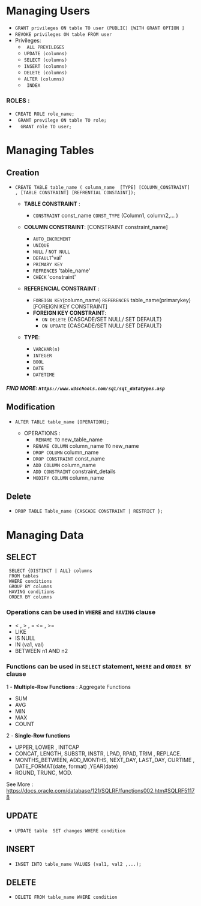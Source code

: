 
# Managing Users
  - ``GRANT privileges ON table TO user (PUBLIC) [WITH GRANT OPTION ]``
  - ``REVOKE privileges ON table FROM user``
- Privileges: 
    - `` ALL PREVILEGES``
    - ``UPDATE (columns)``
    - ``SELECT (columns)``
    - ``INSERT (columns)``
    - ``DELETE (columns)``
    - ``ALTER (columns)``
    - `` INDEX``
###  ROLES : 
- ``
    CREATE ROLE role_name; 
``
- `` 
   GRANT previlege ON table TO role; 
``
- ``  
 GRANT role TO user; 
``

# Managing Tables

## Creation 
  - ``CREATE TABLE table_name ( column_name  [TYPE] [COLUMN_CONSTRAINT]  , [TABLE CONSTRAINT] [REFRENTIAL CONSTAINT]);``
     
       - **TABLE CONSTRAINT** :
         - ``CONSTRAINT`` const_name ``CONST_TYPE`` (Column1, column2,... )
      - **COLUMN CONSTRAINT**: 
      [CONSTRAINT constraint_name]
          -  `` AUTO_INCREMENT ``
         -  ``UNIQUE``
         -  ``NULL`` / ``NOT NULL`` 
         -  ``DEFAULT``'val'
         -  ``PRIMARY KEY``
         -  ``REFRENCES`` 'table_name'
         -  ``CHECK`` 'constraint'
    
      - **REFERENCIAL CONSTRAINT** :
        - ``FOREIGN KEY``(column_name) ``REFERENCES`` table_name(primarykey) [FOREIGN KEY CONSTRAINT]
        - **FOREIGN KEY CONSTRAINT**: 
           - ``ON DELETE`` {CASCADE/SET NULL/ SET DEFAULT}
           - ``ON UPDATE`` {CASCADE/SET NULL/ SET DEFAULT}   
              
      - **TYPE**: 
        - ``VARCHAR(n)``
        - ``INTEGER`` 
        - ``BOOL``
        - ``DATE``
        - ``DATETIME``
     
  ##### FIND MORE: `https://www.w3schools.com/sql/sql_datatypes.asp`
       
                  
## Modification
- ``ALTER TABLE table_name [OPERATION];``

 
    - OPERATIONS :
      - `` RENAME TO`` new_table_name
      - ``RENAME COLUMN`` column_name ``TO`` new_name
      - ``DROP COLUMN`` column_name
      - ``DROP CONSTRAINT`` const_name
      - ``ADD COLUMN`` column_name
      - ``ADD CONSTRAINT`` constraint_details
      - ``MODIFY COLUMN`` column_name
      

## Delete 
  - ``DROP TABLE Table_name {CASCADE CONSTRAINT | RESTRICT };``
# Managing Data
## SELECT 
 
     SELECT {DISTINCT | ALL} columns
     FROM tables 
     WHERE conditions
     GROUP BY columns 
     HAVING conditions
     ORDER BY columns 
     
 ### Operations can be used in ``WHERE`` and ``HAVING`` clause 
 
   - < , > , = <= , >= 
   - LIKE
   - IS NULL
   - IN (va1, val)
   - BETWEEN n1 AND n2

### Functions can be used in ``SELECT`` statement, ``WHERE`` and ``ORDER BY`` clause
    
1 - **Multiple-Row Functions** : Aggregate Functions

   - SUM
   - AVG
   - MIN
   - MAX
   - COUNT
   
2  - **Single-Row functions** 
 
   - UPPER, LOWER , INITCAP
   - CONCAT, LENGTH, SUBSTR, INSTR, LPAD, RPAD, TRIM , REPLACE.
   - MONTHS_BETWEEN, ADD_MONTHS, NEXT_DAY, LAST_DAY, CURTIME , DATE_FORMAT(date, format) ,YEAR(date)
   - ROUND, TRUNC, MOD.
   
  See More : https://docs.oracle.com/database/121/SQLRF/functions002.htm#SQLRF51178

## UPDATE
- ``
  UPDATE table 
  SET changes
  WHERE condition
  ``
## INSERT

- ``INSET INTO table_name VALUES (val1, val2 ,...);``

## DELETE
- ``DELETE FROM table_name WHERE condition``
